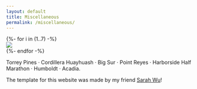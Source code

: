 ```yaml
---
layout: default
title: Miscellaneous
permalink: /miscellaneous/
---
```


<!-- names:
 -  -->
<div class="chalk content-mid">
  {%- for i in (1..7) -%}
  <div> <a href="/imgs/IMG{{ i }}.jpeg" class="lightbox_trigger"> <img src="/imgs/IMG{{ i }}.jpeg"> </a> 
  </div>
  {%- endfor -%}
</div>

Torrey Pines &#183; Cordillera Huayhuash &#183; Big Sur &#183; Point Reyes &#183; Harborside Half Marathon &#183; Humboldt &#183; Acadia.

The template for this website was made by my friend [Sarah Wu](https://sarahawu.github.io/)!


<!-- Teaching.
<div class="chalk content-mid">
<a href="/imgs/introtodeeplearn.png" class="lightbox_trigger"> <img src="/imgs/introtodeeplearn.png"> </a>
<a href="/imgs/beautiful_patterns.jpeg" class="lightbox_trigger"> <img src="/imgs/beautiful_patterns.jpeg"> </a>
<a href="/imgs/beautiful_patterns2.jpg" class="lightbox_trigger"> <img src="/imgs/beautiful_patterns2.jpg"> </a>
</div> -->
